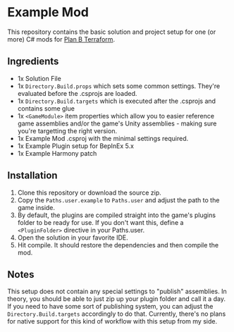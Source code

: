 # Example Mod

This repository contains the basic solution and project setup for one (or more) C# mods for [Plan B Terraform](https://steamcommunity.com/app/1894430).

## Ingredients

- 1x Solution File
- 1x `Directory.Build.props` which sets some common settings. They're evaluated before the .csprojs are loaded.
- 1x `Directory.Build.targets` which is executed after the .csprojs and contains some glue
- 1x `<GameModule>` item properties which allow you to easier reference game assemblies and/or the game's Unity assemblies - making sure you're targetting the right version.
- 1x Example Mod .csproj with the minimal settings required.
- 1x Example Plugin setup for BepInEx 5.x
- 1x Example Harmony patch

## Installation

1. Clone this repository or download the source zip.
2. Copy the `Paths.user.example` to `Paths.user` and adjust the path to the game inside.
3. By default, the plugins are compiled straight into the game's plugins folder to be ready for use. If you don't want this, define a `<PluginFolder>` directive in your Paths.user.
4. Open the solution in your favorite IDE.
5. Hit compile. It should restore the dependencies and then compile the mod.

## Notes

This setup does not contain any special settings to "publish" assemblies. In theory, you should be able to just zip up your plugin folder and call it a day. If you need to have some sort of publishing system, you can adjust the `Directory.Build.targets` accordingly to do that. Currently, there's no plans for native support for this kind of workflow with this setup from my side.